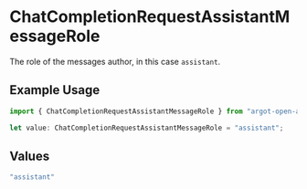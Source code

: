 # ChatCompletionRequestAssistantMessageRole

The role of the messages author, in this case `assistant`.

## Example Usage

```typescript
import { ChatCompletionRequestAssistantMessageRole } from "argot-open-ai/models/components";

let value: ChatCompletionRequestAssistantMessageRole = "assistant";
```

## Values

```typescript
"assistant"
```